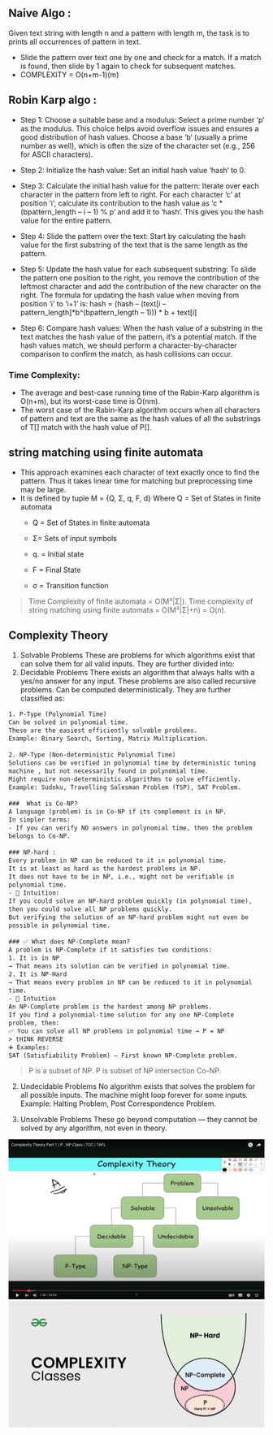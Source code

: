 ## 

## Naive Algo : 
Given text string with length n and a pattern with length m, the task is to prints all occurrences of pattern in text.
- Slide the pattern over text one by one and check for a match. If a match is found, then slide by 1 again to check for subsequent matches. 
- COMPLEXITY = O(n+m-1)(m)


## Robin Karp algo : 
- Step 1: Choose a suitable base and a modulus:
Select a prime number ‘p‘ as the modulus. This choice helps avoid overflow issues and ensures a good distribution of hash values.
Choose a base ‘b‘ (usually a prime number as well), which is often the size of the character set (e.g., 256 for ASCII characters).


- Step 2: Initialize the hash value:
Set an initial hash value ‘hash‘ to 0.

- Step 3: Calculate the initial hash value for the pattern:
Iterate over each character in the pattern from left to right.
For each character ‘c’ at position ‘i’, calculate its contribution to the hash value as ‘c * (bpattern_length – i – 1) % p’ and add it to ‘hash‘.
This gives you the hash value for the entire pattern.

- Step 4: Slide the pattern over the text:
Start by calculating the hash value for the first substring of the text that is the same length as the pattern.

- Step 5: Update the hash value for each subsequent substring:
To slide the pattern one position to the right, you remove the contribution of the leftmost character and add the contribution of the new character on the right.
The formula for updating the hash value when moving from position ‘i’ to ‘i+1’ is:
hash = (hash – (text[i – pattern_length]*b^(bpattern_length – 1))) * b + text[i]

- Step 6: Compare hash values:
When the hash value of a substring in the text matches the hash value of the pattern, it’s a potential match.
If the hash values match, we should perform a character-by-character comparison to confirm the match, as hash collisions can occur.

### Time Complexity: 

- The average and best-case running time of the Rabin-Karp algorithm is O(n+m), but its worst-case time is O(nm).
- The worst case of the Rabin-Karp algorithm occurs when all characters of pattern and text are the same as the hash values of all the substrings of T[] match with the hash value of P[]. 


## string matching using finite automata
-  This approach examines each character of text exactly once to find the pattern. Thus it takes linear time for matching but preprocessing time may be large.
- It is defined by tuple M = {Q, Σ, q, F, d} Where Q = Set of States in finite automata
    - Q = Set of States in finite automata
    
    - Σ=   Sets of input symbols

    - q. = Initial state

    - F = Final State

    - σ = Transition function

> Time Complexity of finite automata = O(M³|Σ|).
> Time complexity of string matching using finite automata = O(M³|Σ|+n) = O(n).


## Complexity Theory
1. Solvable Problems
These are problems for which algorithms exist that can solve them for all valid inputs.
They are further divided into:
  1. Decidable Problems
    There exists an algorithm that always halts with a yes/no answer for any input.
    These problems are also called recursive problems.
    Can be computed deterministically.
    They are further classified as:

    1. P-Type (Polynomial Time)
    Can be solved in polynomial time.
    These are the easiest efficiently solvable problems.
    Example: Binary Search, Sorting, Matrix Multiplication.

    2. NP-Type (Non-deterministic Polynomial Time)
    Solutions can be verified in polynomial time by deterministic tuning machine , but not necessarily found in polynomial time.
    Might require non-deterministic algorithms to solve efficiently.
    Example: Sudoku, Travelling Salesman Problem (TSP), SAT Problem.

    ###  What is Co-NP?
    A language (problem) is in Co-NP if its complement is in NP.
    In simpler terms:
    - If you can verify NO answers in polynomial time, then the problem belongs to Co-NP.

    ### NP-hard :
    Every problem in NP can be reduced to it in polynomial time.
    It is at least as hard as the hardest problems in NP.
    It does not have to be in NP, i.e., might not be verifiable in polynomial time.
    - 🧠 Intuition:
    If you could solve an NP-hard problem quickly (in polynomial time), then you could solve all NP problems quickly.
    But verifying the solution of an NP-hard problem might not even be possible in polynomial time.

    ### ✅ What does NP-Complete mean?
    A problem is NP-Complete if it satisfies two conditions:
    1. It is in NP
    → That means its solution can be verified in polynomial time.
    2. It is NP-Hard
    → That means every problem in NP can be reduced to it in polynomial time.
    - 🧠 Intuition
    An NP-Complete problem is the hardest among NP problems.
    If you find a polynomial-time solution for any one NP-Complete problem, then:
    ✅ You can solve all NP problems in polynomial time → P = NP
    > tHINK REVERSE
    ➕ Examples:
    SAT (Satisfiability Problem) – First known NP-Complete problem.


> P is a subset of NP.
> P is subset of NP intersection Co-NP.

  2. Undecidable Problems
    No algorithm exists that solves the problem for all possible inputs.
    The machine might loop forever for some inputs.
    Example: Halting Problem, Post Correspondence Problem.

2. Unsolvable Problems
These go beyond computation — they cannot be solved by any algorithm, not even in theory.

![alt text](image-21.png)
![alt text](image-22.png)